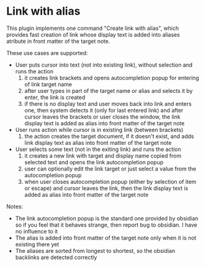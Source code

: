 # Link with alias

This plugin implements one command "Create link with alias", which provides fast creation of link whose display text is added into aliases atribute in front matter of the target note.  

These use cases are supported:
* User puts cursor into text (not into existing link), without selection and runs the action
  1. it creates link brackets and opens autocompletion popup for entering of link target name
  2. after user types in part of the target name or alias and selects it by enter, the link is created
  3. if there is no display text and user moves back into link and enters one, then system detects it (only for last entered link) and after cursor leaves the brackets or user closes the window, the link display text is added as alias into front matter of the target note
* User runs action while cursor is in existing link (between brackets)
  1. the action creates the target document, if it doesn't exist, and adds link display text as alias into front matter of the target note
* User selects some text (not in the exiting link) and runs the action
  1. it creates a new link with target and display name copied from selected text and opens the link autocompletion popup
  2. user can optionally edit the link target or just select a value from the autocompletion popup
  3. when user closes autocompletion popup (either by selection of item or escape) and cursor leaves the link, then the link display text is added as alias into front matter of the target note

Notes:
* The link autocompletion popup is the standard one provided by obsidian so if you feel that it behaves strange, then report bug to obsidian. I have no influence to it
* The alias is added into front matter of the target note only when it is not existing there yet
* The aliases are sorted from longest to shortest, so the obsidian backlinks are detected correctly 
